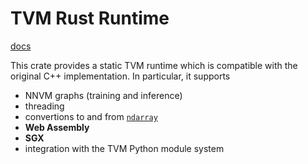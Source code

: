 # TVM Rust Runtime

[docs](https://docs.rs/tvm/0.1.0/tvm/)

This crate provides a static TVM  runtime which is compatible with the original C++ implementation.
In particular, it supports

* NNVM graphs (training and inference)
* threading
* convertions to and from [`ndarray`](https://github.com/bluss/ndarray)
* **Web Assembly**
* **SGX**
* integration with the TVM Python module system
